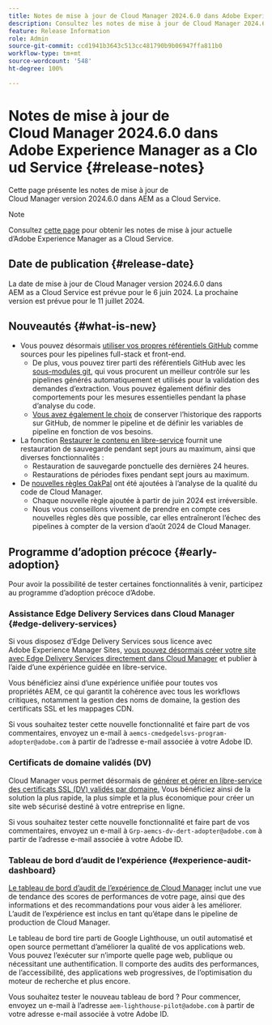 ```yaml
---
title: Notes de mise à jour de Cloud Manager 2024.6.0 dans Adobe Experience Manager as a Cloud Service
description: Consultez les notes de mise à jour de Cloud Manager 2024.6.0 dans AEM as a Cloud Service.
feature: Release Information
role: Admin
source-git-commit: ccd1941b3643c513cc481790b9b06947ffa811b0
workflow-type: tm+mt
source-wordcount: '548'
ht-degree: 100%

---
```



# Notes de mise à jour de Cloud Manager 2024.6.0 dans Adobe Experience Manager as a Cloud Service {#release-notes}

Cette page présente les notes de mise à jour de Cloud Manager version 2024.6.0 dans AEM as a Cloud Service.

>[!NOTE]
>
>Consultez [cette page](/help/release-notes/release-notes-cloud/release-notes-current.md) pour obtenir les notes de mise à jour actuelle d’Adobe Experience Manager as a Cloud Service.

## Date de publication {#release-date}

La date de mise à jour de Cloud Manager version 2024.6.0 dans AEM as a Cloud Service est prévue pour le 6 juin 2024. La prochaine version est prévue pour le 11 juillet 2024.

## Nouveautés {#what-is-new}

* Vous pouvez désormais [utiliser vos propres référentiels GitHub](/help/implementing/cloud-manager/managing-code/private-repositories.md) comme sources pour les pipelines full-stack et front-end.
   * De plus, vous pouvez tirer parti des référentiels GitHub avec les [sous-modules git](/help/implementing/cloud-manager/managing-code/git-submodules.md), qui vous procurent un meilleur contrôle sur les pipelines générés automatiquement et utilisés pour la validation des demandes d’extraction. Vous pouvez également définir des comportements pour les mesures essentielles pendant la phase d’analyse du code.
   * [Vous avez également le choix](/help/implementing/cloud-manager/managing-code/github-check-config.md) de conserver l’historique des rapports sur GitHub, de nommer le pipeline et de définir les variables de pipeline en fonction de vos besoins.
* La fonction [Restaurer le contenu en libre-service](/help/operations/restore.md) fournit une restauration de sauvegarde pendant sept jours au maximum, ainsi que diverses fonctionnalités :
   * Restauration de sauvegarde ponctuelle des dernières 24 heures.
   * Restaurations de périodes fixes pendant sept jours au maximum.
* De [nouvelles règles OakPal](/help/implementing/cloud-manager/custom-code-quality-rules.md#oakpal-ui-content-package) ont été ajoutées à l’analyse de la qualité du code de Cloud Manager.
   * Chaque nouvelle règle ajoutée à partir de juin 2024 est irréversible.
   * Nous vous conseillons vivement de prendre en compte ces nouvelles règles dès que possible, car elles entraîneront l’échec des pipelines à compter de la version d’août 2024 de Cloud Manager.

## Programme d’adoption précoce {#early-adoption}

Pour avoir la possibilité de tester certaines fonctionnalités à venir, participez au programme d’adoption précoce d’Adobe.

### Assistance Edge Delivery Services dans Cloud Manager {#edge-delivery-services}

Si vous disposez d’Edge Delivery Services sous licence avec Adobe Experience Manager Sites, [vous pouvez désormais créer votre site avec Edge Delivery Services directement dans Cloud Manager](/help/implementing/cloud-manager/edge-delivery-services.md) et publier à l’aide d’une expérience guidée en libre-service.

Vous bénéficiez ainsi d’une expérience unifiée pour toutes vos propriétés AEM, ce qui garantit la cohérence avec tous les workflows critiques, notamment la gestion des noms de domaine, la gestion des certificats SSL et les mappages CDN.

Si vous souhaitez tester cette nouvelle fonctionnalité et faire part de vos commentaires, envoyez un e-mail à `aemcs-cmedgedelsvs-program-adopter@adobe.com` à partir de l’adresse e-mail associée à votre Adobe ID.

### Certificats de domaine validés (DV)

Cloud Manager vous permet désormais de [générer et gérer en libre-service des certificats SSL (DV) validés par domaine.](/help/implementing/cloud-manager/managing-ssl-certifications/domain-validated-certificates.md) Vous bénéficiez ainsi de la solution la plus rapide, la plus simple et la plus économique pour créer un site web sécurisé destiné à votre entreprise en ligne.

Si vous souhaitez tester cette nouvelle fonctionnalité et faire part de vos commentaires, envoyez un e-mail à `Grp-aemcs-dv-dert-adopter@adobe.com` à partir de l’adresse e-mail associée à votre Adobe ID.

### Tableau de bord d’audit de l’expérience {#experience-audit-dashboard}

[Le tableau de bord d’audit de l’expérience de Cloud Manager](/help/implementing/cloud-manager/experience-audit-dashboard.md) inclut une vue de tendance des scores de performances de votre page, ainsi que des informations et des recommandations pour vous aider à les améliorer. L’audit de l’expérience est inclus en tant qu’étape dans le pipeline de production de Cloud Manager.

Le tableau de bord tire parti de Google Lighthouse, un outil automatisé et open source permettant d’améliorer la qualité de vos applications web. Vous pouvez l’exécuter sur n’importe quelle page web, publique ou nécessitant une authentification. Il comporte des audits des performances, de l’accessibilité, des applications web progressives, de l’optimisation du moteur de recherche et plus encore.

Vous souhaitez tester le nouveau tableau de bord ? Pour commencer, envoyez un e-mail à l’adresse `aem-lighthouse-pilot@adobe.com` à partir de votre adresse e-mail associée à votre Adobe ID.
